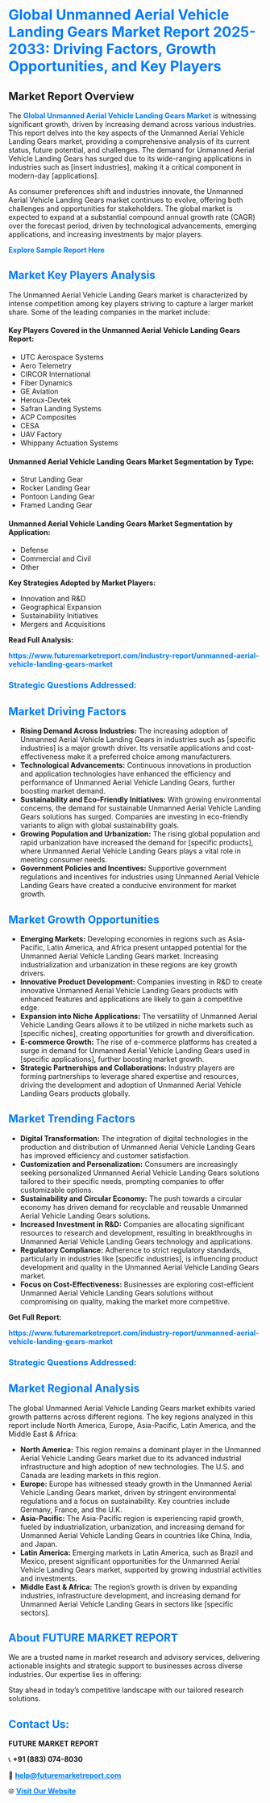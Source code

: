 <h1 style="color: #007BFF;">Global Unmanned Aerial Vehicle Landing Gears Market Report 2025-2033: Driving Factors, Growth Opportunities, and Key Players</h1>

<section id="overview">
<h2>Market Report Overview</h2>
<p>The <a href="https://www.futuremarketreport.com/industry-report/unmanned-aerial-vehicle-landing-gears-market" style="color: #007BFF; text-decoration: none;"><strong>Global Unmanned Aerial Vehicle Landing Gears Market</strong></a> is witnessing significant growth, driven by increasing demand across various industries. This report delves into the key aspects of the Unmanned Aerial Vehicle Landing Gears market, providing a comprehensive analysis of its current status, future potential, and challenges. The demand for Unmanned Aerial Vehicle Landing Gears has surged due to its wide-ranging applications in industries such as [insert industries], making it a critical component in modern-day [applications].</p>
<p>As consumer preferences shift and industries innovate, the Unmanned Aerial Vehicle Landing Gears market continues to evolve, offering both challenges and opportunities for stakeholders. The global market is expected to expand at a substantial compound annual growth rate (CAGR) over the forecast period, driven by technological advancements, emerging applications, and increasing investments by major players.</p>
</section>

<section id="overview">
<p><a href="https://www.futuremarketreport.com/request-sample/reportId=51681" style="color: #007BFF; text-decoration: none;"><strong>Explore Sample Report Here</strong></a></p>
</section>

<section id="key-players">
<h2 style="color: #007BFF;">Market Key Players Analysis</h2>
<p>The Unmanned Aerial Vehicle Landing Gears market is characterized by intense competition among key players striving to capture a larger market share. Some of the leading companies in the market include:</p>
<h4>Key Players Covered in the Unmanned Aerial Vehicle Landing Gears Report:</h4>
<ul><li>UTC Aerospace Systems</li><li>Aero Telemetry</li><li>CIRCOR International</li><li>Fiber Dynamics</li><li>GE Aviation</li><li>Heroux-Devtek</li><li>Safran Landing Systems</li><li>ACP Composites</li><li>CESA</li><li>UAV Factory</li><li>Whippany Actuation Systems</li></ul>
<h4>Unmanned Aerial Vehicle Landing Gears Market Segmentation by Type:</h4>
<ul><li>Strut Landing Gear</li><li>Rocker Landing Gear</li><li>Pontoon Landing Gear</li><li>Framed Landing Gear</li></ul>

<h4>Unmanned Aerial Vehicle Landing Gears Market Segmentation by Application:</h4>
<ul><li>Defense</li><li>Commercial and Civil</li><li>Other</li></ul>
<p><strong>Key Strategies Adopted by Market Players:</strong></p>
<ul>
<li>Innovation and R&D</li>
<li>Geographical Expansion</li>
<li>Sustainability Initiatives</li>
<li>Mergers and Acquisitions</li>
</ul>
</section>

<section>
<p><strong>Read Full Analysis: </strong></p><a href="https://www.futuremarketreport.com/industry-report/unmanned-aerial-vehicle-landing-gears-market" style="color: #007BFF; text-decoration: none;"><strong>https://www.futuremarketreport.com/industry-report/unmanned-aerial-vehicle-landing-gears-market</strong></a>
<h3 style="color: #007BFF;">Strategic Questions Addressed:</h3>
</section>

<section id="driving-factors">
<h2 style="color: #007BFF;">Market Driving Factors</h2>
<ul>
<li><strong>Rising Demand Across Industries:</strong> The increasing adoption of Unmanned Aerial Vehicle Landing Gears in industries such as [specific industries] is a major growth driver. Its versatile applications and cost-effectiveness make it a preferred choice among manufacturers.</li>
<li><strong>Technological Advancements:</strong> Continuous innovations in production and application technologies have enhanced the efficiency and performance of Unmanned Aerial Vehicle Landing Gears, further boosting market demand.</li>
<li><strong>Sustainability and Eco-Friendly Initiatives:</strong> With growing environmental concerns, the demand for sustainable Unmanned Aerial Vehicle Landing Gears solutions has surged. Companies are investing in eco-friendly variants to align with global sustainability goals.</li>
<li><strong>Growing Population and Urbanization:</strong> The rising global population and rapid urbanization have increased the demand for [specific products], where Unmanned Aerial Vehicle Landing Gears plays a vital role in meeting consumer needs.</li>
<li><strong>Government Policies and Incentives:</strong> Supportive government regulations and incentives for industries using Unmanned Aerial Vehicle Landing Gears have created a conducive environment for market growth.</li>
</ul>
</section>

<section id="growth-opportunities">
<h2 style="color: #007BFF;">Market Growth Opportunities</h2>
<ul>
<li><strong>Emerging Markets:</strong> Developing economies in regions such as Asia-Pacific, Latin America, and Africa present untapped potential for the Unmanned Aerial Vehicle Landing Gears market. Increasing industrialization and urbanization in these regions are key growth drivers.</li>
<li><strong>Innovative Product Development:</strong> Companies investing in R&D to create innovative Unmanned Aerial Vehicle Landing Gears products with enhanced features and applications are likely to gain a competitive edge.</li>
<li><strong>Expansion into Niche Applications:</strong> The versatility of Unmanned Aerial Vehicle Landing Gears allows it to be utilized in niche markets such as [specific niches], creating opportunities for growth and diversification.</li>
<li><strong>E-commerce Growth:</strong> The rise of e-commerce platforms has created a surge in demand for Unmanned Aerial Vehicle Landing Gears used in [specific applications], further boosting market growth.</li>
<li><strong>Strategic Partnerships and Collaborations:</strong> Industry players are forming partnerships to leverage shared expertise and resources, driving the development and adoption of Unmanned Aerial Vehicle Landing Gears products globally.</li>
</ul>
</section>

<section id="trending-factors">
<h2 style="color: #007BFF;">Market Trending Factors</h2>
<ul>
<li><strong>Digital Transformation:</strong> The integration of digital technologies in the production and distribution of Unmanned Aerial Vehicle Landing Gears has improved efficiency and customer satisfaction.</li>
<li><strong>Customization and Personalization:</strong> Consumers are increasingly seeking personalized Unmanned Aerial Vehicle Landing Gears solutions tailored to their specific needs, prompting companies to offer customizable options.</li>
<li><strong>Sustainability and Circular Economy:</strong> The push towards a circular economy has driven demand for recyclable and reusable Unmanned Aerial Vehicle Landing Gears solutions.</li>
<li><strong>Increased Investment in R&D:</strong> Companies are allocating significant resources to research and development, resulting in breakthroughs in Unmanned Aerial Vehicle Landing Gears technology and applications.</li>
<li><strong>Regulatory Compliance:</strong> Adherence to strict regulatory standards, particularly in industries like [specific industries], is influencing product development and quality in the Unmanned Aerial Vehicle Landing Gears market.</li>
<li><strong>Focus on Cost-Effectiveness:</strong> Businesses are exploring cost-efficient Unmanned Aerial Vehicle Landing Gears solutions without compromising on quality, making the market more competitive.</li>
</ul>
</section>

<section>
<p><strong>Get Full Report: </strong></p><a href="https://www.futuremarketreport.com/industry-report/unmanned-aerial-vehicle-landing-gears-market" style="color: #007BFF; text-decoration: none;"><strong>https://www.futuremarketreport.com/industry-report/unmanned-aerial-vehicle-landing-gears-market</strong></a>
<h3 style="color: #007BFF;">Strategic Questions Addressed:</h3>
</section>


<section id="regional-analysis">
<h2 style="color: #007BFF;">Market Regional Analysis</h2>
<p>The global Unmanned Aerial Vehicle Landing Gears market exhibits varied growth patterns across different regions. The key regions analyzed in this report include North America, Europe, Asia-Pacific, Latin America, and the Middle East & Africa:</p>
<ul>
<li><strong>North America:</strong> This region remains a dominant player in the Unmanned Aerial Vehicle Landing Gears market due to its advanced industrial infrastructure and high adoption of new technologies. The U.S. and Canada are leading markets in this region.</li>
<li><strong>Europe:</strong> Europe has witnessed steady growth in the Unmanned Aerial Vehicle Landing Gears market, driven by stringent environmental regulations and a focus on sustainability. Key countries include Germany, France, and the U.K.</li>
<li><strong>Asia-Pacific:</strong> The Asia-Pacific region is experiencing rapid growth, fueled by industrialization, urbanization, and increasing demand for Unmanned Aerial Vehicle Landing Gears in countries like China, India, and Japan.</li>
<li><strong>Latin America:</strong> Emerging markets in Latin America, such as Brazil and Mexico, present significant opportunities for the Unmanned Aerial Vehicle Landing Gears market, supported by growing industrial activities and investments.</li>
<li><strong>Middle East & Africa:</strong> The region’s growth is driven by expanding industries, infrastructure development, and increasing demand for Unmanned Aerial Vehicle Landing Gears in sectors like [specific sectors].</li>
</ul>
</section>

<footer>
<h2 style="color: #007BFF;">About FUTURE MARKET REPORT</h2>
<p>We are a trusted name in market research and advisory services, delivering actionable insights and strategic support to businesses across diverse industries. Our expertise lies in offering:</p>

<p>Stay ahead in today’s competitive landscape with our tailored research solutions.</p>

<h2 style="color: #007BFF;">Contact Us:</h2>
<p><strong>FUTURE MARKET REPORT</strong></p>
<p>📞 <strong>+91 (883) 074-8030</strong></p>
<p>📧 <strong><a href="mailto:help@futuremarketreport.com" style="color: #007BFF;">help@futuremarketreport.com</a></strong></p>
<p>🌐 <strong><a href="https://www.futuremarketreport.com/" style="color: #007BFF;">Visit Our Website</a></strong></p>
</footer>